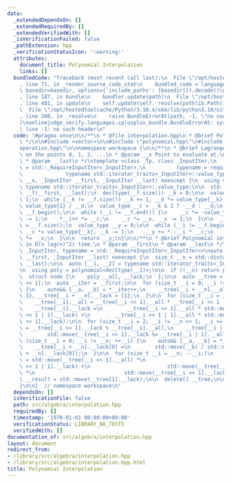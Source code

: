 ```yaml
---
data:
  _extendedDependsOn: []
  _extendedRequiredBy: []
  _extendedVerifiedWith: []
  _isVerificationFailed: false
  _pathExtension: hpp
  _verificationStatusIcon: ':warning:'
  attributes:
    document_title: Polynomial Interpolation
    links: []
  bundledCode: "Traceback (most recent call last):\n  File \"/opt/hostedtoolcache/Python/3.10.4/x64/lib/python3.10/site-packages/onlinejudge_verify/documentation/build.py\"\
    , line 71, in _render_source_code_stat\n    bundled_code = language.bundle(stat.path,\
    \ basedir=basedir, options={'include_paths': [basedir]}).decode()\n  File \"/opt/hostedtoolcache/Python/3.10.4/x64/lib/python3.10/site-packages/onlinejudge_verify/languages/cplusplus.py\"\
    , line 187, in bundle\n    bundler.update(path)\n  File \"/opt/hostedtoolcache/Python/3.10.4/x64/lib/python3.10/site-packages/onlinejudge_verify/languages/cplusplus_bundle.py\"\
    , line 401, in update\n    self.update(self._resolve(pathlib.Path(included), included_from=path))\n\
    \  File \"/opt/hostedtoolcache/Python/3.10.4/x64/lib/python3.10/site-packages/onlinejudge_verify/languages/cplusplus_bundle.py\"\
    , line 260, in _resolve\n    raise BundleErrorAt(path, -1, \"no such header\"\
    )\nonlinejudge_verify.languages.cplusplus_bundle.BundleErrorAt: system\\operation.hpp:\
    \ line -1: no such header\n"
  code: "#pragma once\n\n/**\n * @file interpolation.hpp\n * @brief Polynomial Interpolation\n\
    \ */\n\n#include <vector>\n\n#include \"polynomial.hpp\"\n#include \"system\\\
    operation.hpp\"\n\nnamespace workspace {\n\n/**\n * @brief Lagrange interpolation\
    \ on the points 0, 1, 2, ...\n * @param __x Point to evaluate at.\n * @param __first\n\
    \ * @param __last\n */\ntemplate <class _Tp, class _InputIter,\n          typename\
    \ = std::_RequireInputIter<_InputIter>,\n          typename = require_arithmetic<\n\
    \              typename std::iterator_traits<_InputIter>::value_type>>\nauto interpolate(_Tp\
    \ __x, _InputIter __first, _InputIter __last) noexcept {\n  using value_type =\
    \ typename std::iterator_traits<_InputIter>::value_type;\n\n  std::vector<value_type>\
    \ __f(__first, __last);\n  decltype(__f.size()) __k = 0;\n\n  value_type __d =\
    \ 1;\n  while (__k != __f.size()) __k += 1, __d *= value_type{__k};\n\n  __d =\
    \ value_type{1} / __d;\n  value_type __c = __k & 1 ? -__d : __d;\n  auto __i =\
    \ __f.begin();\n\n  while (__i != __f.end()) {\n    __c *= -value_type{__k}, __k\
    \ -= 1;\n    *__i++ *= __c;\n    __c *= __x, __x -= 1;\n  }\n\n  __c = __d, __k\
    \ = __f.size();\n  value_type __y = 0;\n\n  while (__i != __f.begin()) {\n   \
    \ __c *= value_type{__k}, __k -= 1;\n    __y += *--__i * __c;\n    __x += 1, __c\
    \ *= __x;\n  }\n\n  return __y;\n}\n\n/**\n * @brief Polynomial interpolation\
    \ in O(n log(n)^2) time.\n * @param __first\n * @param __last\n */\ntemplate <class\
    \ _InputIter, typename = std::_RequireInputIter<_InputIter>>\nauto interpolate(_InputIter\
    \ __first, _InputIter __last) noexcept {\n  size_t __n = std::distance(__first,\
    \ __last);\n\n  auto [__1, __2] = typename std::iterator_traits<_InputIter>::value_type{};\n\
    \n  using poly = polynomial<decltype(__1)>;\n\n  if (!__n) return poly{};\n\n\
    \  struct node {\n    poly __all, __lack;\n  };\n\n  auto __tree = new node[__n\
    \ << 1];\n  auto __iter = __first;\n\n  for (size_t __i = 0; __i != __n; ++__i)\
    \ {\n    auto&& [__a, __b] = *__iter++;\n    __tree[__i + __n].__all = {-__a,\
    \ 1}, __tree[__i + __n].__lack = {1};\n  }\n\n  for (size_t __i = __n; --__i;)\n\
    \    __tree[__i].__all = __tree[__i << 1].__all * __tree[__i << 1 | 1].__all,\n\
    \    __tree[__i].__lack =\n        __tree[__i << 1].__all * std::move(__tree[__i\
    \ << 1 | 1].__lack) +\n        __tree[__i << 1 | 1].__all * std::move(__tree[__i\
    \ << 1].__lack);\n\n  for (size_t __i = 2; __i != __n << 1; __i += 2)\n    __tree[__i].__lack\
    \ = __tree[__i >> 1].__lack % __tree[__i].__all,\n    __tree[__i | 1].__lack =\n\
    \        std::move(__tree[__i >> 1].__lack %= __tree[__i | 1].__all);\n\n  for\
    \ (size_t __i = 0; __i != __n; ++__i) {\n    auto&& [__a, __b] = *__first++;\n\
    \    __tree[__i + __n].__lack[0] =\n        std::move(__b) / std::move(__tree[__i\
    \ + __n].__lack[0]);\n  }\n\n  for (size_t __i = __n; --__i;)\n    __tree[__i].__lack\
    \ = std::move(__tree[__i << 1].__all) *\n                             std::move(__tree[__i\
    \ << 1 | 1].__lack) +\n                         std::move(__tree[__i << 1 | 1].__all)\
    \ *\n                             std::move(__tree[__i << 1].__lack);\n\n  auto\
    \ __result = std::move(__tree[1].__lack);\n\n  delete[] __tree;\n\n  return __result;\n\
    }\n\n}  // namespace workspace\n"
  dependsOn: []
  isVerificationFile: false
  path: src/algebra/interpolation.hpp
  requiredBy: []
  timestamp: '1970-01-01 00:00:00+00:00'
  verificationStatus: LIBRARY_NO_TESTS
  verifiedWith: []
documentation_of: src/algebra/interpolation.hpp
layout: document
redirect_from:
- /library/src/algebra/interpolation.hpp
- /library/src/algebra/interpolation.hpp.html
title: Polynomial Interpolation
---
```

